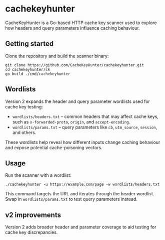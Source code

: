 # cachekeyhunter

CacheKeyHunter is a Go-based HTTP cache key scanner used to explore how headers and query parameters influence caching behaviour.

## Getting started

Clone the repository and build the scanner binary:

```
git clone https://github.com/CacheKeyHunter/cachekeyhunter.git
cd cachekeyhunter/ck
go build ./cmd/cachekeyhunter
```

## Wordlists

Version 2 expands the header and query parameter wordlists used for cache key testing:

- `wordlists/headers.txt` – common headers that may affect cache keys, such as `x-forwarded-proto`, `origin`, and `accept-encoding`.
- `wordlists/params.txt` – query parameters like `cb`, `utm_source`, `session`, and others.

These wordlists help reveal how different inputs change caching behaviour and expose potential cache-poisoning vectors.

## Usage

Run the scanner with a wordlist:

```
./cachekeyhunter -u https://example.com/page -w wordlists/headers.txt
```

This command targets the URL and iterates through the header wordlist. Swap in `wordlists/params.txt` to test query parameters instead.

## v2 improvements

Version 2 adds broader header and parameter coverage to aid testing for cache key discrepancies.
